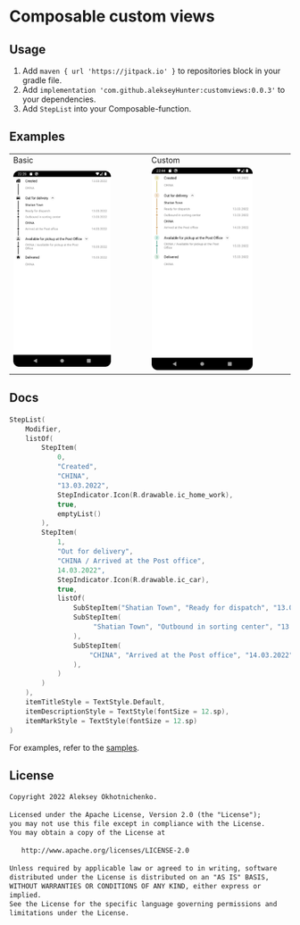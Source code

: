 # Composable custom views

## Usage

1. Add `maven { url 'https://jitpack.io' }` to repositories block in your gradle file.
2. Add `implementation 'com.github.alekseyHunter:customviews:0.0.3'` to your dependencies.
3. Add `StepList` into your Composable-function.

## Examples

<table>
 <tr>
  <td>Basic</td><td>Custom</td>
 </tr>
 <tr>
  <td><img src="docs/steplist/Basic.png" width="75%"></td><td><img src="docs/steplist/Custom.png" width="75%"></td>
 </tr>
</table>

## Docs

``` kotlin
StepList(
    Modifier,
    listOf(
        StepItem(
            0,
            "Created",
            "CHINA",
            "13.03.2022",
            StepIndicator.Icon(R.drawable.ic_home_work),
            true,
            emptyList()
        ), 
        StepItem(
            1,
            "Out for delivery",
            "CHINA / Arrived at the Post office",
            14.03.2022",
            StepIndicator.Icon(R.drawable.ic_car),
            true,
            listOf(
                SubStepItem("Shatian Town", "Ready for dispatch", "13.03.2022"),
                SubStepItem(
                     "Shatian Town", "Outbound in sorting center", "13.03.2022"
                ),
                SubStepItem(
                    "CHINA", "Arrived at the Post office", "14.03.2022"
                ),
            )
        )
    ),
    itemTitleStyle = TextStyle.Default,
    itemDescriptionStyle = TextStyle(fontSize = 12.sp),
    itemMarkStyle = TextStyle(fontSize = 12.sp)
)
```

For examples, refer to the [samples](https://github.com/alekseyHunter/customviews/blob/dev_0/app/src/main/java/com/customviews/sample/MainActivity.kt).

## License

    Copyright 2022 Aleksey Okhotnichenko.

    Licensed under the Apache License, Version 2.0 (the "License");
    you may not use this file except in compliance with the License.
    You may obtain a copy of the License at

       http://www.apache.org/licenses/LICENSE-2.0

    Unless required by applicable law or agreed to in writing, software
    distributed under the License is distributed on an "AS IS" BASIS,
    WITHOUT WARRANTIES OR CONDITIONS OF ANY KIND, either express or implied.
    See the License for the specific language governing permissions and
    limitations under the License.